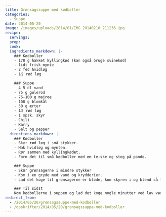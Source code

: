 ```yaml
---
title: Grønsagssuppe med kødboller
categories:
  - Suppe
date: 2014-05-20
image: /images/uploads/2014/01/IMG_20140210_211236.jpg
recipe:
  servings:
  prep:
  cook:
  ingredients_markdown: |-
    ### Kødboller
    - 170 g hakket kyllingkød (kan også bruge svinekød)
    - lidt frisk mynte
    - 2 fed hvidløg
    - 1⁄2 rød løg

    ### Suppe
    - 4-5 dl vand
    - 75 g gulerod
    - 75-100 g majroe
    - 100 g blomkål
    - 50 g ærter
    - 1⁄2 rød løg
    - 1 spsk. skyr
    - Chili
    - Karry
    - Salt og pepper
  directions_markdown: |-
    ### Kødboller
    - Skær rød løg i små stykker. 
    - Hak hvidløg og mynten.
    - Rør sammen med kyllingkødet.
    - Form det til små kødboller med en te-ske og steg på pande.

    ### Suppe
    - Skær grønsagerne i mindre stykker
    - Kom i en gryde med vand og krydderier.
    - Lad det koge til grønsagerne er bløde, kom skyren i og blend så forsigtigt med enstavblender.

    ### Til sidst
    Kom kødbollerne i suppen og lad det koge nogle minutter ved lav varme.
redirect_from:
  - /2014/05/20/gronsagssuppe-med-kodboller
  - /opskrifter/2014/05/20/gronsagssuppe-med-kodboller
---
```

